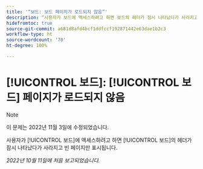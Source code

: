 ```yaml
---
title: '“보드: 보드 페이지가 로드되지 않음”'
description: “사용자가 보드에 액세스하려고 하면 보드의 헤더가 잠시 나타났다가 사라지고 빈 페이지만 표시됩니다.”
hidefromtoc: true
source-git-commit: a681d8afd4bcf1ddfccf192871442e63dae1b2c3
workflow-type: ht
source-wordcount: '70'
ht-degree: 100%

---
```



# [!UICONTROL 보드]: [!UICONTROL 보드] 페이지가 로드되지 않음

>[!NOTE]
>
>이 문제는 2022년 11월 3일에 수정되었습니다.

사용자가 [!UICONTROL 보드]에 액세스하려고 하면 [!UICONTROL 보드]의 헤더가 잠시 나타났다가 사라지고 빈 페이지만 표시됩니다.

_2022년 10월 11일에 처음 보고되었습니다._

